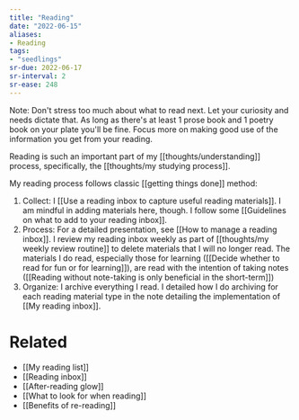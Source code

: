 ```yaml
---
title: "Reading"
date: "2022-06-15"
aliases:
- Reading
tags:
- "seedlings"
sr-due: 2022-06-17
sr-interval: 2
sr-ease: 248
---
```


Note: Don't stress too much about what to read next. Let your curiosity and needs dictate that. As long as there's at least 1 prose book and 1 poetry book on your plate you'll be fine. Focus more on making good use of the information you get from your reading.

Reading is such an important part of my [[thoughts/understanding]] process, specifically, the [[thoughts/my studying process]].

My reading process follows classic [[getting things done]] method:

1. Collect: I [[Use a reading inbox to capture useful reading materials]]. I am mindful in adding materials here, though. I follow some [[Guidelines on what to add to your reading inbox]].
3. Process: For a detailed presentation, see [[How to manage a reading inbox]]. I review my reading inbox weekly as part of [[thoughts/my weekly review routine]] to delete materials that I will no longer read. The materials I do read, especially those for learning ([[Decide whether to read for fun or for learning]]), are read with the intention of taking notes ([[Reading without note-taking is only beneficial in the short-term]])
4. Organize: I archive everything I read. I detailed how I do archiving for each reading material type in the note detailing the implementation of [[My reading inbox]].

# Related

- [[My reading list]]
- [[Reading inbox]]
- [[After-reading glow]]
- [[What to look for when reading]]
- [[Benefits of re-reading]]
